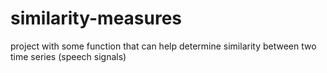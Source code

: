 # similarity-measures
project with some function that can help determine similarity between two time series (speech signals)
